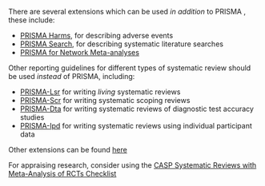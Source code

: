 There are several extensions which can be used _in addition_ to PRISMA , these include:

* [PRISMA Harms](https://www.equator-network.org/reporting-guidelines/prisma-harms/), for describing adverse events
* [PRISMA Search](https://www.equator-network.org/reporting-guidelines/prisma-s/), for describing systematic literature searches
* [PRISMA for Network Meta-analyses](https://www.equator-network.org/reporting-guidelines/prisma-extension-network-meta-analyses)

Other reporting guidelines for different types of systematic review should be used _instead_ of PRISMA, including:

* [PRISMA-Lsr](https://www.equator-network.org/reporting-guidelines/prisma-lsr/) for writing _living_ systematic reviews
* [PRISMA-Scr](https://www.equator-network.org/reporting-guidelines/prisma-scr/) for writing systematic scoping reviews
* [PRISMA-Dta](https://www.equator-network.org/reporting-guidelines/prisma-dta/) for writing systematic reviews of diagnostic test accuracy studies
* [PRISMA-Ipd](https://www.equator-network.org/reporting-guidelines/prisma-ipd/) for writing systematic reviews using individual participant data

Other extensions can be found [here](https://www.equator-network.org/?post_type=eq_guidelines&eq_guidelines_study_design=0&eq_guidelines_clinical_specialty=0&eq_guidelines_report_section=0&s=PRISMA+extension&btn_submit=Search+Reporting+Guidelines)

For appraising research, consider using the [CASP Systematic Reviews with Meta-Analysis of RCTs Checklist](https://casp-uk.net/casp-tools-checklists/systematic-reviews-meta-analysis-rcts/)

